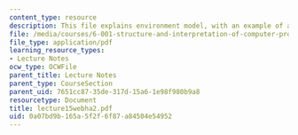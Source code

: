 ```yaml
---
content_type: resource
description: This file explains environment model, with an example of an evaluation.
file: /media/courses/6-001-structure-and-interpretation-of-computer-programs-spring-2005/0a07bd9b165a5f2f6f87a84504e54952_lecture15webha2.pdf
file_type: application/pdf
learning_resource_types:
- Lecture Notes
ocw_type: OCWFile
parent_title: Lecture Notes
parent_type: CourseSection
parent_uid: 7651cc87-35de-317d-15a6-1e98f980b9a8
resourcetype: Document
title: lecture15webha2.pdf
uid: 0a07bd9b-165a-5f2f-6f87-a84504e54952
---
```

